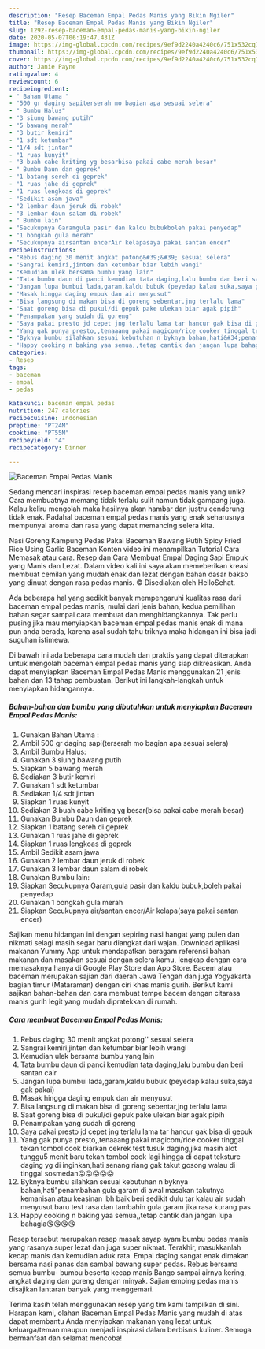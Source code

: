 ```yaml
---
description: "Resep Baceman Empal Pedas Manis yang Bikin Ngiler"
title: "Resep Baceman Empal Pedas Manis yang Bikin Ngiler"
slug: 1292-resep-baceman-empal-pedas-manis-yang-bikin-ngiler
date: 2020-05-07T06:19:47.431Z
image: https://img-global.cpcdn.com/recipes/9ef9d2240a4240c6/751x532cq70/baceman-empal-pedas-manis-foto-resep-utama.jpg
thumbnail: https://img-global.cpcdn.com/recipes/9ef9d2240a4240c6/751x532cq70/baceman-empal-pedas-manis-foto-resep-utama.jpg
cover: https://img-global.cpcdn.com/recipes/9ef9d2240a4240c6/751x532cq70/baceman-empal-pedas-manis-foto-resep-utama.jpg
author: Janie Payne
ratingvalue: 4
reviewcount: 6
recipeingredient:
- " Bahan Utama "
- "500 gr daging sapiterserah mo bagian apa sesuai selera"
- " Bumbu Halus"
- "3 siung bawang putih"
- "5 bawang merah"
- "3 butir kemiri"
- "1 sdt ketumbar"
- "1/4 sdt jintan"
- "1 ruas kunyit"
- "3 buah cabe kriting yg besarbisa pakai cabe merah besar"
- " Bumbu Daun dan geprek"
- "1 batang sereh di geprek"
- "1 ruas jahe di geprek"
- "1 ruas lengkoas di geprek"
- "Sedikit asam jawa"
- "2 lembar daun jeruk di robek"
- "3 lembar daun salam di robek"
- " Bumbu lain"
- "Secukupnya Garamgula pasir dan kaldu bubukboleh pakai penyedap"
- "1 bongkah gula merah"
- "Secukupnya airsantan encerAir kelapasaya pakai santan encer"
recipeinstructions:
- "Rebus daging 30 menit angkat potong&#39;&#39; sesuai selera"
- "Sangrai kemiri,jinten dan ketumbar biar lebih wangi"
- "Kemudian ulek bersama bumbu yang lain"
- "Tata bumbu daun di panci kemudian tata daging,lalu bumbu dan beri santan cair"
- "Jangan lupa bumbui lada,garam,kaldu bubuk (peyedap kalau suka,saya gak pakai)"
- "Masak hingga daging empuk dan air menyusut"
- "Bisa langsung di makan bisa di goreng sebentar,jng terlalu lama"
- "Saat goreng bisa di pukul/di gepuk pake ulekan biar agak pipih"
- "Penampakan yang sudah di goreng"
- "Saya pakai presto jd cepet jng terlalu lama tar hancur gak bisa di gepuk"
- "Yang gak punya presto,,tenaaang pakai magicom/rice cooker tinggal tekan tombol cook biarkan cekrek test tusuk daging,jika masih alot tunggu5 menit baru tekan tombol cook lagi hingga di dapat teksture daging yg di inginkan,hati senang riang gak takut gosong walau di tinggal sosmedan😜😜😛😛😛"
- "Byknya bumbu silahkan sesuai kebutuhan n byknya bahan,hati&#34;penambahan gula garam di awal masakan takutnya kemanisan atau keasinan lbh baik beri sedikit dulu tar kalau air sudah menyusut baru test rasa dan tambahin gula garam jika rasa kurang pas"
- "Happy cooking n baking yaa semua,,tetap cantik dan jangan lupa bahagia😘😘😘😘"
categories:
- Resep
tags:
- baceman
- empal
- pedas

katakunci: baceman empal pedas 
nutrition: 247 calories
recipecuisine: Indonesian
preptime: "PT24M"
cooktime: "PT55M"
recipeyield: "4"
recipecategory: Dinner

---
```



![Baceman Empal Pedas Manis](https://img-global.cpcdn.com/recipes/9ef9d2240a4240c6/751x532cq70/baceman-empal-pedas-manis-foto-resep-utama.jpg)

Sedang mencari inspirasi resep baceman empal pedas manis yang unik? Cara membuatnya memang tidak terlalu sulit namun tidak gampang juga. Kalau keliru mengolah maka hasilnya akan hambar dan justru cenderung tidak enak. Padahal baceman empal pedas manis yang enak seharusnya mempunyai aroma dan rasa yang dapat memancing selera kita.

Nasi Goreng Kampung Pedas Pakai Baceman Bawang Putih Spicy Fried Rice Using Garlic Baceman Konten video ini menampilkan Tutorial Cara Memasak atau cara. Resep dan Cara Membuat Empal Daging Sapi Empuk yang Manis dan Lezat. Dalam video kali ini saya akan memeberikan kreasi membuat cemilan yang mudah enak dan lezat dengan bahan dasar bakso yang dinuat dengan rasa pedas manis. © Disediakan oleh HelloSehat.

Ada beberapa hal yang sedikit banyak mempengaruhi kualitas rasa dari baceman empal pedas manis, mulai dari jenis bahan, kedua pemilihan bahan segar sampai cara membuat dan menghidangkannya. Tak perlu pusing jika mau menyiapkan baceman empal pedas manis enak di mana pun anda berada, karena asal sudah tahu triknya maka hidangan ini bisa jadi suguhan istimewa.


Di bawah ini ada beberapa cara mudah dan praktis yang dapat diterapkan untuk mengolah baceman empal pedas manis yang siap dikreasikan. Anda dapat menyiapkan Baceman Empal Pedas Manis menggunakan 21 jenis bahan dan 13 tahap pembuatan. Berikut ini langkah-langkah untuk menyiapkan hidangannya.

<!--inarticleads1-->

##### Bahan-bahan dan bumbu yang dibutuhkan untuk menyiapkan Baceman Empal Pedas Manis:

1. Gunakan  Bahan Utama :
1. Ambil 500 gr daging sapi(terserah mo bagian apa sesuai selera)
1. Ambil  Bumbu Halus:
1. Gunakan 3 siung bawang putih
1. Siapkan 5 bawang merah
1. Sediakan 3 butir kemiri
1. Gunakan 1 sdt ketumbar
1. Sediakan 1/4 sdt jintan
1. Siapkan 1 ruas kunyit
1. Sediakan 3 buah cabe kriting yg besar(bisa pakai cabe merah besar)
1. Gunakan  Bumbu Daun dan geprek
1. Siapkan 1 batang sereh di geprek
1. Gunakan 1 ruas jahe di geprek
1. Siapkan 1 ruas lengkoas di geprek
1. Ambil Sedikit asam jawa
1. Gunakan 2 lembar daun jeruk di robek
1. Gunakan 3 lembar daun salam di robek
1. Gunakan  Bumbu lain:
1. Siapkan Secukupnya Garam,gula pasir dan kaldu bubuk,boleh pakai penyedap
1. Gunakan 1 bongkah gula merah
1. Siapkan Secukupnya air/santan encer/Air kelapa(saya pakai santan encer)


Sajikan menu hidangan ini dengan sepiring nasi hangat yang pulen dan nikmati selagi masih segar baru diangkat dari wajan. Download aplikasi makanan Yummy App untuk mendapatkan beragam referensi bahan makanan dan masakan sesuai dengan selera kamu, lengkap dengan cara memasaknya hanya di Google Play Store dan App Store. Bacem atau baceman merupakan sajian dari daerah Jawa Tengah dan juga Yogyakarta bagian timur (Mataraman) dengan ciri khas manis gurih. Berikut kami sajikan bahan-bahan dan cara membuat tempe bacem dengan citarasa manis gurih legit yang mudah dipratekkan di rumah. 

<!--inarticleads2-->

##### Cara membuat Baceman Empal Pedas Manis:

1. Rebus daging 30 menit angkat potong&#39;&#39; sesuai selera
1. Sangrai kemiri,jinten dan ketumbar biar lebih wangi
1. Kemudian ulek bersama bumbu yang lain
1. Tata bumbu daun di panci kemudian tata daging,lalu bumbu dan beri santan cair
1. Jangan lupa bumbui lada,garam,kaldu bubuk (peyedap kalau suka,saya gak pakai)
1. Masak hingga daging empuk dan air menyusut
1. Bisa langsung di makan bisa di goreng sebentar,jng terlalu lama
1. Saat goreng bisa di pukul/di gepuk pake ulekan biar agak pipih
1. Penampakan yang sudah di goreng
1. Saya pakai presto jd cepet jng terlalu lama tar hancur gak bisa di gepuk
1. Yang gak punya presto,,tenaaang pakai magicom/rice cooker tinggal tekan tombol cook biarkan cekrek test tusuk daging,jika masih alot tunggu5 menit baru tekan tombol cook lagi hingga di dapat teksture daging yg di inginkan,hati senang riang gak takut gosong walau di tinggal sosmedan😜😜😛😛😛
1. Byknya bumbu silahkan sesuai kebutuhan n byknya bahan,hati&#34;penambahan gula garam di awal masakan takutnya kemanisan atau keasinan lbh baik beri sedikit dulu tar kalau air sudah menyusut baru test rasa dan tambahin gula garam jika rasa kurang pas
1. Happy cooking n baking yaa semua,,tetap cantik dan jangan lupa bahagia😘😘😘😘


Resep tersebut merupakan resep masak sayap ayam bumbu pedas manis yang rasanya super lezat dan juga super nikmat. Terakhir, masukkanlah kecap manis dan kemudian aduk rata. Empal daging sangat enak dimakan bersama nasi panas dan sambal bawang super pedas. Rebus bersama semua bumbu- bumbu beserta kecap manis Bango sampai airnya kering, angkat daging dan goreng dengan minyak. Sajian emping pedas manis disajikan lantaran banyak yang menggemari. 

Terima kasih telah menggunakan resep yang tim kami tampilkan di sini. Harapan kami, olahan Baceman Empal Pedas Manis yang mudah di atas dapat membantu Anda menyiapkan makanan yang lezat untuk keluarga/teman maupun menjadi inspirasi dalam berbisnis kuliner. Semoga bermanfaat dan selamat mencoba!
